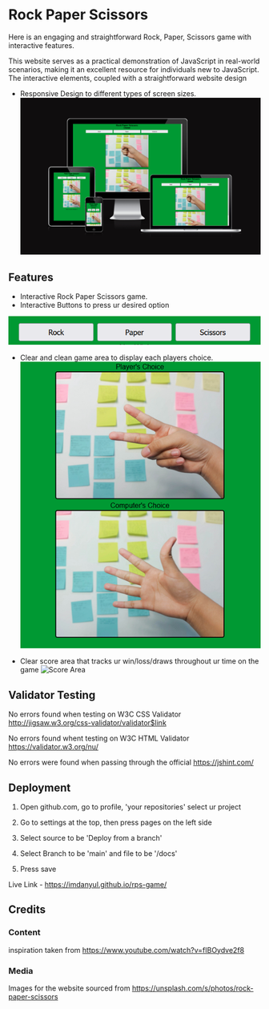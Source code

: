 # Rock Paper Scissors

Here is an engaging and straightforward Rock, Paper, Scissors game with interactive features.

This website serves as a practical demonstration of JavaScript in real-world scenarios, making it an excellent resource for individuals new to JavaScript. The interactive elements, coupled with a straightforward website design
- Responsive Design to different types of screen sizes.  ![Responsive Website](https://github.com/ImDanyul/rps-game/blob/main/Media/V6NOWjJ%20-%20Imgur.png?raw=true)
## Features

- Interactive Rock Paper Scissors game.
- Interactive Buttons to press ur desired option

![Buttons](https://github.com/ImDanyul/rps-game/blob/main/Media/Buttons.PNG)

- Clear and clean game area to display each players choice.
![Game Area](https://github.com/ImDanyul/rps-game/blob/main/Media/Game%20Area.PNG)

- Clear score area that tracks ur win/loss/draws throughout ur time on the game
![Score Area](<https://imgur.com/cWemPA4>)



## Validator Testing

No errors found when testing on W3C CSS Validator <http://jigsaw.w3.org/css-validator/validator$link>

No errors found whent testing on W3C HTML Validator  <https://validator.w3.org/nu/>

No errors were found when passing through the official  <https://jshint.com/>

## Deployment

1. Open github.com, go to profile, 'your repositories' select ur project

2. Go to settings at the top, then press pages on the left side

3. Select source to be 'Deploy from a branch'

4. Select Branch to be 'main' and file to be '/docs'

5. Press save

Live Link - <https://imdanyul.github.io/rps-game/>

## Credits


### Content

inspiration taken from <https://www.youtube.com/watch?v=fIBOydve2f8>

### Media

Images for the website sourced from <https://unsplash.com/s/photos/rock-paper-scissors>
